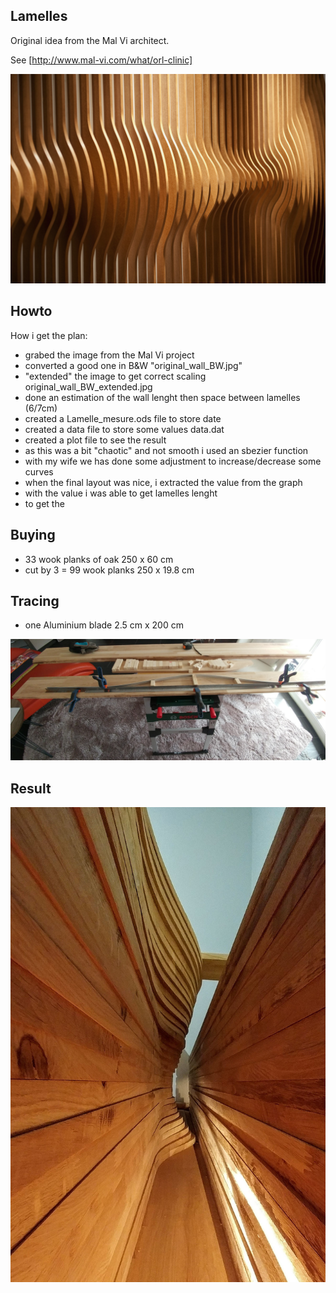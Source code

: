 ## Lamelles

Original idea from the Mal Vi architect.

See [http://www.mal-vi.com/what/orl-clinic]

![source](https://github.com/aginies/projet_lamelles/blob/master/source/general_idea.jpg)

## Howto

How i get the plan:

* grabed the image from the Mal Vi project 
* converted a good one in B&W "original_wall_BW.jpg"
* "extended" the image to get correct scaling original_wall_BW_extended.jpg
* done an estimation of the wall lenght then space between lamelles (6/7cm)
* created a Lamelle_mesure.ods file to store date
* created a data file to store some values data.dat
* created a plot file to see the result
* as this was a bit "chaotic" and not smooth i used an sbezier function
* with my wife we has done some adjustment to increase/decrease some curves
* when the final layout was nice, i extracted the value from the graph
* with the value i was able to get lamelles lenght
* to get the 

## Buying 

* 33 wook planks of oak 250 x 60 cm
* cut by 3 = 99 wook planks 250 x 19.8 cm

## Tracing

* one Aluminium blade 2.5 cm x 200 cm

![tracing](https://github.com/aginies/projet_lamelles/blob/master/images/tracing.jpg)

## Result

![result](https://github.com/aginies/projet_lamelles/blob/master/images/result_02.jpg)


